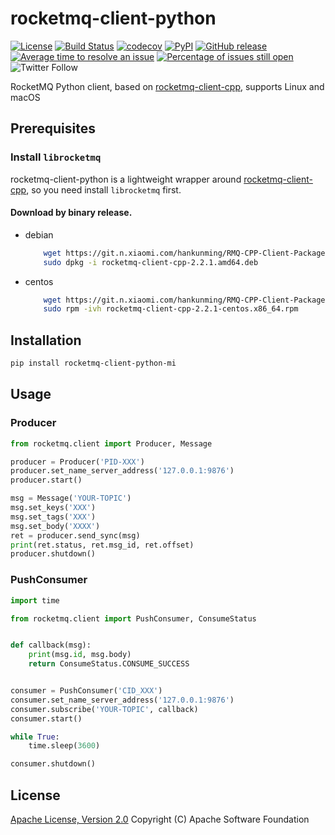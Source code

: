 # rocketmq-client-python

[![License](https://img.shields.io/badge/license-Apache%202-4EB1BA.svg)](https://www.apache.org/licenses/LICENSE-2.0.html)
[![Build Status](https://travis-ci.org/apache/rocketmq-client-python.svg?branch=master)](https://travis-ci.org/apache/rocketmq-client-python)
[![codecov](https://codecov.io/gh/apache/rocketmq-client-python/branch/ctypes/graph/badge.svg)](https://codecov.io/gh/apache/rocketmq-client-python/branch/ctypes)
[![PyPI](https://img.shields.io/pypi/v/rocketmq-client-python.svg)](https://pypi.org/project/rocketmq-client-python)
[![GitHub release](https://img.shields.io/badge/release-download-default.svg)](https://github.com/apache/rocketmq-client-python/releases)
[![Average time to resolve an issue](http://isitmaintained.com/badge/resolution/apache/rocketmq-client-python.svg)](http://isitmaintained.com/project/apache/rocketmq-client-python "Average time to resolve an issue")
[![Percentage of issues still open](http://isitmaintained.com/badge/open/apache/rocketmq-client-python.svg)](http://isitmaintained.com/project/apache/rocketmq-client-python "Percentage of issues still open")
![Twitter Follow](https://img.shields.io/twitter/follow/ApacheRocketMQ?style=social)

RocketMQ Python client, based on [rocketmq-client-cpp](https://github.com/apache/rocketmq-client-cpp), supports Linux and macOS
## Prerequisites

### Install `librocketmq`
rocketmq-client-python is a lightweight wrapper around [rocketmq-client-cpp](https://github.com/apache/rocketmq-client-cpp), so you need install 
`librocketmq` first.

#### Download by binary release.

- debian
    ```bash
        wget https://git.n.xiaomi.com/hankunming/RMQ-CPP-Client-Package/uploads/bd4e86d6c0ef4c65b4ef7014e8fe5c72/rocketmq-client-cpp-2.2.1.amd64.deb
        sudo dpkg -i rocketmq-client-cpp-2.2.1.amd64.deb
    ```

- centos
    ```bash
        wget https://git.n.xiaomi.com/hankunming/RMQ-CPP-Client-Package/uploads/1b6ac162c409ef0534eb08aa2096af1d/rocketmq-client-cpp-2.2.1-centos.x86_64.rpm
        sudo rpm -ivh rocketmq-client-cpp-2.2.1-centos.x86_64.rpm
    ```
## Installation

```bash
pip install rocketmq-client-python-mi
```

## Usage

### Producer

```python
from rocketmq.client import Producer, Message

producer = Producer('PID-XXX')
producer.set_name_server_address('127.0.0.1:9876')
producer.start()

msg = Message('YOUR-TOPIC')
msg.set_keys('XXX')
msg.set_tags('XXX')
msg.set_body('XXXX')
ret = producer.send_sync(msg)
print(ret.status, ret.msg_id, ret.offset)
producer.shutdown()
```

### PushConsumer

```python
import time

from rocketmq.client import PushConsumer, ConsumeStatus


def callback(msg):
    print(msg.id, msg.body)
    return ConsumeStatus.CONSUME_SUCCESS


consumer = PushConsumer('CID_XXX')
consumer.set_name_server_address('127.0.0.1:9876')
consumer.subscribe('YOUR-TOPIC', callback)
consumer.start()

while True:
    time.sleep(3600)

consumer.shutdown()

```

## License
[Apache License, Version 2.0](http://www.apache.org/licenses/LICENSE-2.0.html) Copyright (C) Apache Software Foundation
